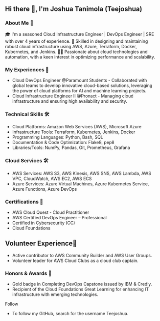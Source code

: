 ## Hi there 👋, I'm Joshua Tanimola (Teejoshua)

### About Me 🚀

🎓 I'm a seasoned Cloud Infrastructure Engineer | DevOps Engineer | SRE with over 4 years of experience.
🔨 Skilled in designing and maintaining robust cloud infrastructure using AWS, Azure, Terraform, Docker, Kubernetes, and Jenkins.
👨‍💻 Passionate about cloud technologies and automation, with a keen interest in optimizing performance and scalability.

### My Experiences 🙌

- Cloud DevOps Engineer @Paramount Students - Collaborated with global teams to develop innovative cloud-based solutions, leveraging the power of cloud platforms for AI and machine learning projects.
- Cloud Infrastructure Engineer II @Pronact - Managing cloud infrastructure and ensuring high availability and security.

### Technical Skills 🛠️

- Cloud Platforms: Amazon Web Services (AWS), Microsoft Azure
- Infrastructure Tools: Terraform, Kubernetes, Jenkins, Docker
- Programming Languages: Python, Bash, SQL
- Documentation & Code Optimization: Flake8, pep8
- Libraries/Tools: NumPy, Pandas, Git, Prometheus, Grafana

### Cloud Services 🛠️

- AWS Services: AWS S3, AWS Kinesis, AWS SNS, AWS Lambda, AWS VPC, CloudWatch, AWS EC2, AWS ECS
- Azure Services: Azure Virtual Machines, Azure Kubernetes Service, Azure Functions, Azure DevOps

### Certifications 📜

- AWS Cloud Quest - Cloud Practitioner
- AWS Certified DevOps Engineer – Professional
- Certified in Cybersecurity (CC)
- Cloud Foundations

## Volunteer Experience🤝

- Active contributor to AWS Community Builder and AWS User Groups.
- Volunteer leader for AWS Cloud Clubs as a cloud club captain.

### Honors & Awards 🏅
- Gold badge in Completing DevOps Capstone issued by IBM & Credly.
- Recipient of the Cloud Foundations Great Learning for enhancing IT infrastructure with emerging technologies.

Follow
- To follow my GitHub, search for the username Teejoshua.
